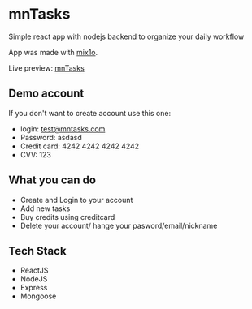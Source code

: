 # mnTasks

Simple react app with nodejs backend to organize your daily workflow

App was made with [mix1o].

Live preview: [mnTasks]

## Demo account
If you don't want to create account use this one:
* login: test@mntasks.com
* Password: asdasd
* Credit card: 4242 4242 4242 4242
* CVV: 123


## What you can do

- Create and Login to your account
- Add new tasks
- Buy credits using creditcard
- Delete your account/ hange your pasword/email/nickname

## Tech Stack

- ReactJS
- NodeJS
- Express
- Mongoose

[mix1o]: https://github.com/mix1o
[mntasks]: https://mntasks.herokuapp.com/

